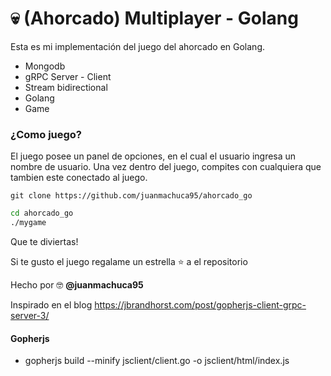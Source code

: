# 💀 (Ahorcado) Multiplayer - Golang

Esta es mi implementación del juego del ahorcado en Golang.

* Mongodb
* gRPC Server - Client 
* Stream bidirectional 
* Golang
* Game


### ¿Como juego?
El juego posee un panel de opciones, en el cual el usuario ingresa un nombre de usuario. 
Una vez dentro del juego, compites con cualquiera que tambien este conectado al juego.

```git clone https://github.com/juanmachuca95/ahorcado_go```

```bash
cd ahorcado_go
./mygame
```

Que te diviertas!

Si te gusto el juego regalame un estrella ⭐ a el repositorio

Hecho por 🤓 <b>@juanmachuca95</b>

Inspirado en el blog https://jbrandhorst.com/post/gopherjs-client-grpc-server-3/ 

#### Gopherjs
* gopherjs build --minify jsclient/client.go -o jsclient/html/index.js


